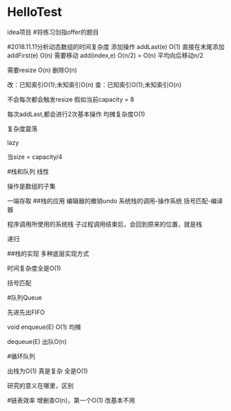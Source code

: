 # HelloTest
idea项目
#将练习剑指offer的题目

#2018.11.11分析动态数组的时间复杂度
添加操作
addLast(e)    O(1) 直接在末尾添加
addFirst(e)   O(n) 需要移动
add(index,e)  O(n/2) = O(n)    平均向后移动n/2

需要resize O(n)
删除O(n)


改：已知索引O(1);未知索引O(n)
查：已知索引O(1);未知索引O(n)

不会每次都会触发resize
假如当前capacity = 8

每次addLast,都会进行2次基本操作
均摊复杂度O(1)

复杂度震荡

lazy

当size = capacity/4


#栈和队列
线性

操作是数组的子集

一端存取
##栈的应用
编辑器的撤销undo
系统栈的调用-操作系统
括号匹配-编译器

程序调用所使用的系统栈
子过程调用结束后，会回到原来的位置，就是栈

递归

##栈的实现
多种底层实现方式

时间复杂度全是O(1)

括号匹配

#队列Queue

先进先出FIFO

void enqueue(E) O(1) 均摊

dequeue(E) 出队O(n)

#循环队列

出栈为O(1)
真是复杂
全是O(1)

研究的意义在哪里，区别

#链表效率
增删查O(n)，第一个O(1)
改基本不用


